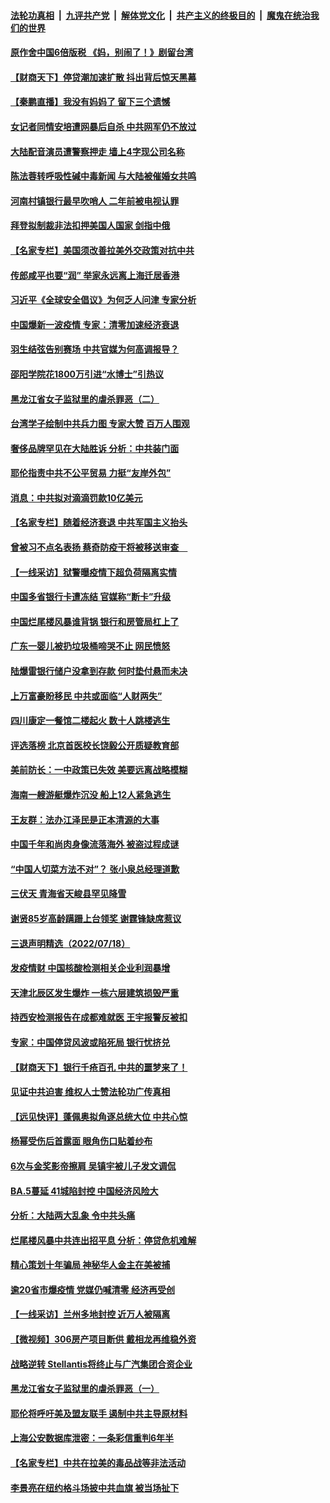 ####  [法轮功真相](../../../../basic/blob/master/README.md?t=07200931) &nbsp;|&nbsp; [九评共产党](../../../../9ping.md/blob/master/README.md?t=07200931) &nbsp;|&nbsp; [解体党文化](../../../../jtdwh.md/blob/master/README.md?t=07200931)  &nbsp;|&nbsp; [共产主义的终极目的](../../../../gczydzjmd.md/blob/master/README.md?t=07200931) &nbsp;|&nbsp; [魔鬼在统治我们的世界](../../../../mgztzwmdsj.md/blob/master/README.md?t=07200931) 

#### [原作舍中国6倍版税 《妈，别闹了！》剧留台湾](../pages/nsc413/n13784836.md?t=07200931) 

#### [【财商天下】停贷潮加速扩散 抖出背后惊天黑幕](../pages/nsc413/n13784797.md?t=07200931) 

#### [【秦鹏直播】我没有妈妈了 留下三个遗憾](../pages/nsc413/n13784788.md?t=07200931) 

#### [女记者同情安培遭网暴后自杀 中共网军仍不放过](../pages/nsc413/n13784810.md?t=07200931) 

#### [大陆配音演员遭警察押走 墙上4字现公司名称](../pages/nsc413/n13784758.md?t=07200931) 

#### [陈法蓉转呼吸性碱中毒新闻 与大陆被催婚女共鸣](../pages/nsc413/n13784783.md?t=07200931) 

#### [河南村镇银行最早吹哨人 二年前被电视认罪](../pages/nsc413/n13784782.md?t=07200931) 

#### [拜登拟制裁非法扣押美国人国家 剑指中俄](../pages/nsc413/n13784765.md?t=07200931) 

#### [【名家专栏】美国须改善拉美外交政策对抗中共](../pages/nsc413/n13784514.md?t=07200931) 

#### [传郎咸平也要“润” 举家永远离上海迁居香港](../pages/nsc413/n13784483.md?t=07200931) 

#### [习近平《全球安全倡议》为何乏人问津 专家分析](../pages/nsc413/n13784733.md?t=07200931) 

#### [中国爆新一波疫情 专家：清零加速经济衰退](../pages/nsc413/n13784702.md?t=07200931) 

#### [羽生结弦告别赛场 中共官媒为何高调报导？](../pages/nsc413/n13784746.md?t=07200931) 

#### [邵阳学院花1800万引进“水博士”引热议](../pages/nsc413/n13784559.md?t=07200931) 

#### [黑龙江省女子监狱里的虐杀罪恶（二）](../pages/nsc413/n13783691.md?t=07200931) 

#### [台湾学子绘制中共兵力图 专家大赞 百万人围观](../pages/nsc413/n13784484.md?t=07200931) 

#### [奢侈品牌罕见在大陆胜诉 分析：中共装门面](../pages/nsc413/n13784478.md?t=07200931) 

#### [耶伦指责中共不公平贸易 力挺“友岸外包”](../pages/nsc413/n13784676.md?t=07200931) 

#### [消息：中共拟对滴滴罚款10亿美元](../pages/nsc413/n13784689.md?t=07200931) 

#### [【名家专栏】随着经济衰退 中共军国主义抬头](../pages/nsc413/n13784513.md?t=07200931) 

#### [曾被习不点名表扬 蔡奇防疫干将被移送审查　](../pages/nsc413/n13784594.md?t=07200931) 

#### [【一线采访】狱警曝疫情下超负荷隔离实情](../pages/nsc413/n13784240.md?t=07200931) 

#### [中国多省银行卡遭冻结 官媒称“断卡”升级](../pages/nsc413/n13784453.md?t=07200931) 

#### [中国烂尾楼风暴谁背锅 银行和房管局杠上了](../pages/nsc413/n13784413.md?t=07200931) 

#### [广东一婴儿被扔垃圾桶啼哭不止 网民愤怒](../pages/nsc413/n13784415.md?t=07200931) 

#### [陆爆雷银行储户没拿到存款 何时垫付悬而未决](../pages/nsc413/n13784344.md?t=07200931) 

#### [上万富豪盼移民 中共或面临“人财两失”](../pages/nsc413/n13784281.md?t=07200931) 

#### [四川康定一餐馆二楼起火 数十人跳楼逃生](../pages/nsc413/n13784392.md?t=07200931) 

#### [评选落榜 北京首医校长饶毅公开质疑教育部](../pages/nsc413/n13784306.md?t=07200931) 

#### [美前防长：一中政策已失效 美要远离战略模糊](../pages/nsc413/n13784241.md?t=07200931) 

#### [海南一艘游艇爆炸沉没 船上12人紧急逃生](../pages/nsc413/n13784277.md?t=07200931) 


#### [王友群：法办江泽民是正本清源的大事](../pages/nsc413/n13783968.md?t=07200931) 

#### [中国千年和尚肉身像流落海外 被盗过程成谜](../pages/nsc413/n13784144.md?t=07200931) 

#### [“中国人切菜方法不对”？ 张小泉总经理道歉](../pages/nsc413/n13784123.md?t=07200931) 

#### [三伏天 青海省天峻县罕见降雪](../pages/nsc413/n13784180.md?t=07200931) 

#### [谢贤85岁高龄蹒跚上台领奖 谢霆锋缺席惹议](../pages/nsc413/n13784012.md?t=07200931) 

#### [三退声明精选（2022/07/18）](../pages/nsc413/n13784161.md?t=07200931) 

#### [发疫情财 中国核酸检测相关企业利润暴增](../pages/nsc413/n13784124.md?t=07200931) 

#### [天津北辰区发生爆炸 一栋六层建筑损毁严重](../pages/nsc413/n13784126.md?t=07200931) 

#### [持西安检测报告在成都难就医 王宇报警反被扣](../pages/nsc413/n13784058.md?t=07200931) 

#### [专家：中国停贷风波或陷死局 银行忧挤兑](../pages/nsc413/n13784052.md?t=07200931) 

#### [【财商天下】银行千疮百孔 中共的噩梦来了！](../pages/nsc413/n13784049.md?t=07200931) 

#### [见证中共迫害 维权人士赞法轮功广传真相](../pages/nsc413/n13783984.md?t=07200931) 

#### [【远见快评】蓬佩奥拟角逐总统大位 中共心惊](../pages/nsc413/n13783855.md?t=07200931) 

#### [杨幂受伤后首露面 眼角伤口贴着纱布](../pages/nsc413/n13783961.md?t=07200931) 

#### [6次与金奖影帝擦肩 吴镇宇被儿子发文调侃](../pages/nsc413/n13783930.md?t=07200931) 

#### [BA.5蔓延 41城陷封控 中国经济风险大](../pages/nsc413/n13783876.md?t=07200931) 

#### [分析：大陆两大乱象 令中共头痛](../pages/nsc413/n13783901.md?t=07200931) 

#### [烂尾楼风暴中共连出招平息 分析：停贷危机难解](../pages/nsc413/n13783724.md?t=07200931) 

#### [精心策划十年骗局 神秘华人金主在美被捕](../pages/nsc413/n13783926.md?t=07200931) 

#### [逾20省市爆疫情 党媒仍喊清零 经济再受创](../pages/nsc413/n13783787.md?t=07200931) 

#### [【一线采访】兰州多地封控 近万人被隔离](../pages/nsc413/n13783548.md?t=07200931) 

#### [【微视频】306房产项目断供 戴相龙再维稳外资](../pages/nsc413/n13783721.md?t=07200931) 

#### [战略逆转 Stellantis将终止与广汽集团合资企业](../pages/nsc413/n13783861.md?t=07200931) 

#### [黑龙江省女子监狱里的虐杀罪恶（一）](../pages/nsc413/n13780871.md?t=07200931) 

#### [耶伦将呼吁美及盟友联手 遏制中共主导原材料](../pages/nsc413/n13783693.md?t=07200931) 

#### [上海公安数据库泄密：一条彩信重判6年半](../pages/nsc413/n13781753.md?t=07200931) 

#### [【名家专栏】中共在拉美的毒品战等非法活动](../pages/nsc413/n13782892.md?t=07200931) 

#### [李景亮在纽约格斗场披中共血旗 被当场扯下](../pages/nsc413/n13783725.md?t=07200931) 

